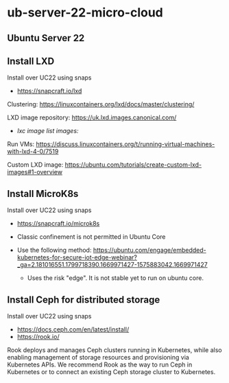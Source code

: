 # ub-server-22-micro-cloud

## Ubuntu Server 22


## Install LXD

Install over UC22 using snaps
- https://snapcraft.io/lxd

Clustering: https://linuxcontainers.org/lxd/docs/master/clustering/

LXD image repository: https://uk.lxd.images.canonical.com/
- *lxc image list images:*

Run VMs: https://discuss.linuxcontainers.org/t/running-virtual-machines-with-lxd-4-0/7519

Custom LXD image: https://ubuntu.com/tutorials/create-custom-lxd-images#1-overview

## Install MicroK8s

Install over UC22 using snaps
- https://snapcraft.io/microk8s

- Classic confinement is not permitted in Ubuntu Core
- Use the following method: https://ubuntu.com/engage/embedded-kubernetes-for-secure-iot-edge-webinar?_ga=2.181016551.1799718390.1669971427-1575883042.1669971427
  - Uses the risk "edge". It is not stable yet to run on ubuntu core.

## Install Ceph for distributed storage

Install over UC22 using snaps
- https://docs.ceph.com/en/latest/install/
- https://rook.io/

Rook deploys and manages Ceph clusters running in Kubernetes, while also enabling management of storage resources and provisioning via Kubernetes APIs. We recommend Rook as the way to run Ceph in Kubernetes or to connect an existing Ceph storage cluster to Kubernetes.



